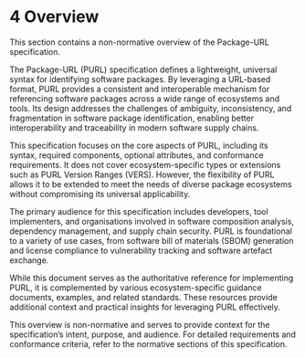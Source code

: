 # 4 Overview

This section contains a non-normative overview of the Package-URL specification.

The Package-URL (PURL) specification defines a lightweight, universal syntax for identifying software packages. By leveraging a URL-based format, PURL provides a consistent and interoperable mechanism for referencing software packages across a wide range of ecosystems and tools. Its design addresses the challenges of ambiguity, inconsistency, and fragmentation in software package identification, enabling better interoperability and traceability in modern software supply chains.

This specification focuses on the core aspects of PURL, including its syntax, required components, optional attributes, and conformance requirements. It does not cover ecosystem-specific types or extensions such as PURL Version Ranges (VERS). However, the flexibility of PURL allows it to be extended to meet the needs of diverse package ecosystems without compromising its universal applicability.

The primary audience for this specification includes developers, tool implementers, and organisations involved in software composition analysis, dependency management, and supply chain security. PURL is foundational to a variety of use cases, from software bill of materials (SBOM) generation and license compliance to vulnerability tracking and software artefact exchange.

While this document serves as the authoritative reference for implementing PURL, it is complemented by various ecosystem-specific guidance documents, examples, and related standards. These resources provide additional context and practical insights for leveraging PURL effectively.

This overview is non-normative and serves to provide context for the specification’s intent, purpose, and audience. For detailed requirements and conformance criteria, refer to the normative sections of this specification.
